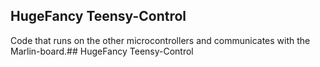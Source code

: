 ## HugeFancy Teensy-Control 

Code that runs on the other microcontrollers and communicates with the Marlin-board.## HugeFancy Teensy-Control 
